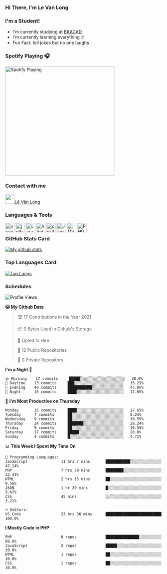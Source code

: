 ### Hi There, I'm Le Van Long 

### I'm a Student!
- I'm currently studying at [BKACAD](https://bkacad.edu.vn/)
- I'm currently learning everything 🙄
- Fun Fact: tell jokes but no one laughs

### Spotify Playing 🎧
[<img src="https://spotify-readme.hiiamlongdz.vercel.app/api/spotify-playing" alt="Spotify Playing" width="350" />](https://open.spotify.com/playlist/37i9dQZF1DX1e2VSJFudND)


### Contact with me

[<img src="https://img.icons8.com/dusk/64/000000/facebook-new--v2.png" width="30px"/>Lê Văn Long](https://www.facebook.com/HiiamLongdzz)

### Languages & Tools
<img align="left" alt="vscode" src="https://img.icons8.com/dusk/64/000000/visual-studio-code-2019.png" width="30px"/>
<img align="left" alt="jetbrain" src="https://camo.githubusercontent.com/8268dcfb76697dd53286590ec9b4385d7a0b89ce/68747470733a2f2f63646e2e6a7364656c6976722e6e65742f6e706d2f73696d706c652d69636f6e734076332f69636f6e732f6a6574627261696e732e737667" width="30px"/>
<img align="left" alt="Laravel" src="https://img.icons8.com/ios/50/000000/laravel.png" width="30px"/>
<img align="left" alt="html5" src="https://img.icons8.com/dusk/64/000000/html-5.png" width="30px"/>
<img align="left" alt="css3" src="https://img.icons8.com/dusk/64/000000/css3.png" width="30px"/>
<img align="left" alt="JavaScript" src="https://img.icons8.com/dusk/64/000000/javascript.png" width="30px"/>
<img align="left" alt="MySQL" src="https://img.icons8.com/ios-filled/50/000000/mysql-logo.png" width="30px"/>
<img align="left" alt="PHP" src="https://img.icons8.com/dusk/64/000000/php-logo.png" width="30px"/>

<br />

### GitHub Stats Card
[![My github stats](https://github-readme-stats.vercel.app/api?username=HiiamLongdz&show_icons=true)](https://github-readme-stats.vercel.app/api?username=HiiamLongdz&show_icons=true)

### Top Languages Card
[![Top Langs](https://github-readme-stats.vercel.app/api/top-langs/?username=HiiamLongdz&layout=compact)](https://github-readme-stats.vercel.app/api/top-langs/?username=HiiamLongdz&layout=compact)

### Schedules
<!--START_SECTION:waka-->
![Profile Views](http://img.shields.io/badge/Profile%20Views-16-blue)

**🐱 My Github Data** 

> 🏆 17 Contributions in the Year 2021
 > 
> 📦 0 Bytes Used in Github's Storage 
 > 
> 💼 Opted to Hire
 > 
> 📜 12 Public Repositories
 > 
> 🔑 0 Private Repository 
 > 
**I'm a Night 🦉** 

```text
🌞 Morning    17 commits     █████░░░░░░░░░░░░░░░░░░░░   20.0% 
🌆 Daytime    13 commits     ███░░░░░░░░░░░░░░░░░░░░░░   15.29% 
🌃 Evening    40 commits     ███████████░░░░░░░░░░░░░░   47.06% 
🌙 Night      15 commits     ████░░░░░░░░░░░░░░░░░░░░░   17.65%

```
📅 **I'm Most Productive on Thursday** 

```text
Monday       15 commits     ████░░░░░░░░░░░░░░░░░░░░░   17.65% 
Tuesday      7 commits      ██░░░░░░░░░░░░░░░░░░░░░░░   8.24% 
Wednesday    9 commits      ██░░░░░░░░░░░░░░░░░░░░░░░   10.59% 
Thursday     24 commits     ███████░░░░░░░░░░░░░░░░░░   28.24% 
Friday       9 commits      ██░░░░░░░░░░░░░░░░░░░░░░░   10.59% 
Saturday     17 commits     █████░░░░░░░░░░░░░░░░░░░░   20.0% 
Sunday       4 commits      █░░░░░░░░░░░░░░░░░░░░░░░░   4.71%

```


📊 **This Week I Spent My Time On** 

```text
💬 Programming Languages: 
JavaScript               11 hrs 7 mins       ███████████░░░░░░░░░░░░░░   47.14% 
PHP                      7 hrs 39 mins       ████████░░░░░░░░░░░░░░░░░   32.41% 
HTML                     2 hrs 15 mins       ██░░░░░░░░░░░░░░░░░░░░░░░   9.56% 
JSON                     1 hr 20 mins        █░░░░░░░░░░░░░░░░░░░░░░░░   5.67% 
CSS                      45 mins             ░░░░░░░░░░░░░░░░░░░░░░░░░   3.21%

🔥 Editors: 
VS Code                  23 hrs 36 mins      █████████████████████████   100.0%

```

**I Mostly Code in PHP** 

```text
PHP                      6 repos             ███████████████░░░░░░░░░░   60.0% 
JavaScript               2 repos             █████░░░░░░░░░░░░░░░░░░░░   20.0% 
HTML                     1 repos             ██░░░░░░░░░░░░░░░░░░░░░░░   10.0% 
CSS                      1 repos             ██░░░░░░░░░░░░░░░░░░░░░░░   10.0%

```



<!--END_SECTION:waka-->
